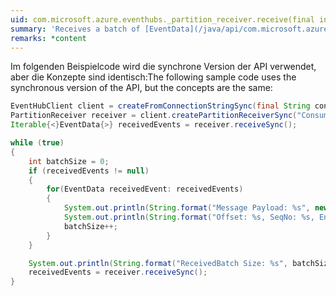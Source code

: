 ```yaml
---
uid: com.microsoft.azure.eventhubs._partition_receiver.receive(final int)
summary: 'Receives a batch of [EventData](/java/api/com.microsoft.azure.eventhubs._event_data) objects from an Event Hubs partition.'
remarks: *content
---
```


<span data-ttu-id="5c55f-101">Im folgenden Beispielcode wird die synchrone Version der API verwendet, aber die Konzepte sind identisch:</span><span class="sxs-lookup"><span data-stu-id="5c55f-101">The following sample code uses the synchronous version of the API, but the concepts are the same:</span></span>

```java
EventHubClient client = createFromConnectionStringSync(final String connectionString)("connection");
PartitionReceiver receiver = client.createPartitionReceiverSync("ConsumerGroup1", "1"); 
Iterable{<}EventData{>} receivedEvents = receiver.receiveSync();

while (true) 
{ 
    int batchSize = 0; 
    if (receivedEvents != null) 
    { 
        for(EventData receivedEvent: receivedEvents) 
        { 
            System.out.println(String.format("Message Payload: %s", new String(receivedEvent.getBytes(), Charset.defaultCharset()))); 
            System.out.println(String.format("Offset: %s, SeqNo: %s, EnqueueTime: %s", receivedEvent.getSystemProperties().getOffset(), receivedEvent.getSystemProperties().getSequenceNumber(), receivedEvent.getSystemProperties().getEnqueuedTime())); 
            batchSize++; 
        } 
    } 

    System.out.println(String.format("ReceivedBatch Size: %s", batchSize)); 
    receivedEvents = receiver.receiveSync(); 
} 
```
